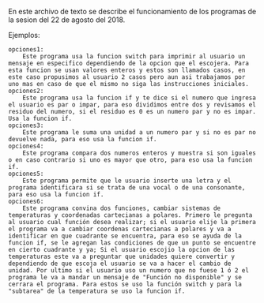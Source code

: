 En este archivo de texto se describe el funcionamiento de los programas de la sesion del 22 de agosto del 2018.

Ejemplos:

	opciones1:
		Este programa usa la funcion switch para imprimir al usuario un mensaje en especifico dependiendo de la opcion que el escojera. Para esta funcion se usan valores enteros y estos son llamados casos, en este caso propusimos al usuario 2 casos pero aun asi trabajamos por uno mas en caso de que el mismo no siga las instrucciones iniciales.
	opciones2:
		Este programa usa la funcion if y te dice si el numero que ingresa el usuario es par o impar, para eso dividimos entre dos y revisamos el residuo del numero, si el residuo es 0 es un numero par y no es impar. Usa la funcion if.
	opciones3:
		Este programa le suma una unidad a un numero par y si no es par no devuelve nada, para eso usa la funcion if.
	opciones4:
		Este programa compara dos numeros enteros y muestra si son iguales o en caso contrario si uno es mayor que otro, para eso usa la funcion if.
	opciones5:
		Este programa permite que le usuario inserte una letra y el programa identificara si se trata de una vocal o de una consonante, para eso usa la funcion if.
	opciones6:
		Este programa convina dos funciones, cambiar sistemas de temperaturas y coordenadas cartecianas a polares. Primero le pregunta al usuario cual función desea realizar; si el usuario elije la primera el programa va a cambiar coordenas cartecianas a polares y va a identificar en que cuadrante se encuentra, para eso se ayuda de la funcion if, se le agregan las condiciones de que un punto se encuentre en cierto cuadrante y ya; Si el usuario escojio la opcion de las temperaturas este va a preguntar que unidades quiere convertir y dependiendo de que escoja el usuario se va a hacer el cambio de unidad. Por ultimo si el usuario uso un numero que no fuese 1 ó 2 el programa le va a mandar un mensaje de "Función no disponible" y se cerrara el programa. Para estos se uso la función switch y para la "subtarea" de la temperatura se uso la funcion if.
		
